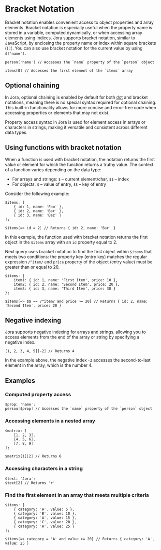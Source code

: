 # Bracket Notation

Bracket notation enables convenient access to object properties and array elements. Bracket notation is especially useful when the property name is stored in a variable, computed dynamically, or when accessing array elements using indices. Jora supports bracket notation, similar to JavaScript, by enclosing the property name or index within square brackets (`[]`). You can also use bracket notation for the current value by using `$['name']`.

```jora
person['name'] // Accesses the `name` property of the `person` object
```

```jora
items[0] // Accesses the first element of the `items` array
```

## Optional chaining

In Jora, optional chaining is enabled by default for both [dot](./dot-notation.md) and bracket notations, meaning there is no special syntax required for optional chaining. This built-in functionality allows for more concise and error-free code when accessing properties or elements that may not exist.

Property access syntax in Jora is used for element access in arrays or characters in strings, making it versatile and consistent across different data types.

## Using functions with bracket notation

When a function is used with bracket notation, the notation returns the first value or element for which the function returns a truthy value. The context of a function varies depending on the data type:

- For arrays and strings: `$` – current element/char, `$$` – index
- For objects: `$` – value of entry, `$$` – key of entry

Consider the following example:

```jora
$items: [
    { id: 1, name: 'Foo' },
    { id: 2, name: 'Bar' },
    { id: 3, name: 'Baz' }
];

$items[=> id = 2] // Returns { id: 2, name: 'Bar' }
```

In this example, the function used with bracket notation returns the first object in the `$items` array with an `id` property equal to 2.

Next query uses bracket notation to find the first object within `$items` that meets two conditions: the property key (entry key) matches the regular expression `/^item/` and `price` property of the object (entry value) must be greater than or equal to 20.

```jora
$items: {
    item1: { id: 1, name: 'First Item', price: 10 },
    item2: { id: 2, name: 'Second Item', price: 20 },
    item3: { id: 3, name: 'Third Item', price: 30 }
};

$items[=> $$ ~= /^item/ and price >= 20] // Returns { id: 2, name: 'Second Item', price: 20 }
```

## Negative indexing

Jora supports negative indexing for arrays and strings, allowing you to access elements from the end of the array or string by specifying a negative index.

```jora
[1, 2, 3, 4, 5][-2] // Returns 4
```

In the example above, the negative index `-2` accesses the second-to-last element in the array, which is the number 4.

## Examples

### Computed property access

```jora
$prop: 'name';
person[$prop] // Accesses the `name` property of the `person` object
```

### Accessing elements in a nested array

```jora
$matrix: [
    [1, 2, 3],
    [4, 5, 6],
    [7, 8, 9]
];

$matrix[1][2] // Returns 6
```

### Accessing characters in a string

```jora
$text: 'Jora';
$text[2] // Returns 'r'
```

### Find the first element in an array that meets multiple criteria

```jora
$items: [
    { category: 'A', value: 5 },
    { category: 'B', value: 10 },
    { category: 'A', value: 15 },
    { category: 'C', value: 20 },
    { category: 'A', value: 25 }
];

$items[=> category = 'A' and value >= 20] // Returns { category: 'A', value: 25 }
```
